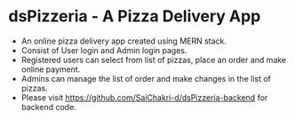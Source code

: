 # dsPizzeria - A Pizza Delivery App
- An online pizza delivery app created using MERN stack.
- Consist of User login and Admin login pages.
- Registered users can select from list of pizzas, place an order and make online payment.
- Admins can manage the list of order and make changes in the list of pizzas.
- Please visit https://github.com/SaiChakri-d/dsPizzeria-backend for backend code.

